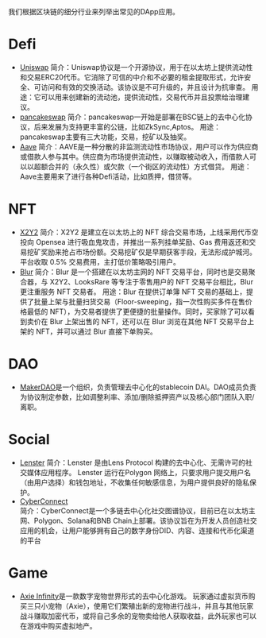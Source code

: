 我们根据区块链的细分行业来列举出常见的DApp应用。
# Defi
- [Uniswap](https://uniswap.org/)
简介：Uniswap协议是一个开源协议，用于在以太坊上提供流动性和交易ERC20代币。它消除了可信的中介和不必要的租金提取形式，允许安全、可访问和有效的交换活动。该协议是不可升级的，并且设计为抗审查。
用途：它可以用来创建新的流动池，提供流动性，交易代币并且投票给治理建议。
- [pancakeswap](https://pancakeswap.finance/)
简介：pancakeswap一开始是部署在BSC链上的去中心化协议，后来发展为支持更丰富的公链，比如ZkSync,Aptos。
用途：pancakeswap主要有三大功能，交易，挖矿以及抽奖。
- [Aave](https://aave.com/)
简介：AAVE是一种分散的非监测流动性市场协议，用户可以作为供应商或借款人参与其中。供应商为市场提供流动性，以赚取被动收入，而借款人可以以超额合并的（永久性）或欠款（一个街区的流动性）方式借贷。
用途：Aave主要用来了进行各种Defi活动，比如质押，借贷等。

# NFT
- [X2Y2](https://x2y2.io/)
简介：X2Y2 是建立在以太坊上的 NFT 综合交易市场，上线采用代币空投向 Opensea 进行吸血鬼攻击，并推出一系列挂单奖励、Gas 费用返还和交易挖矿奖励来抢占市场份额。交易挖矿仅是早期获客手段，无法形成护城河。平台收取 0.5% 交易费用，主打低价策略吸引用户。
- [Blur](https://blur.io/)
简介：Blur 是一个搭建在以太坊主网的 NFT 交易平台，同时也是交易聚合器，与 X2Y2、LooksRare 等专注于零售用户的 NFT 交易平台相比，Blur 更注重服务 NFT 交易者。
用途：Blur 在提供订单簿 NFT 交易的基础上，提供了批量上架与批量扫货交易（Floor-sweeping，指一次性购买多件在售价格最低的 NFT），为交易者提供了更便捷的批量操作。同时，买家除了可以看到卖价在 Blur 上架出售的 NFT，还可以在 Blur 浏览在其他 NFT 交易平台上架的 NFT，并可以通过 Blur 直接下单购买。
# DAO
* [MakerDAO](https://makerdao.com/en/)是一个组织，负责管理去中心化的stablecoin DAI。DAO成员负责为协议制定参数，比如调整利率、添加/删除抵押资产以及核心部门团队入职/离职。
# Social
- [Lenster](https://hey.xyz/)
简介：Lenster 是由Lens Protocol 构建的去中心化、无需许可的社交媒体应用程序。 Lenster 运行在Polygon 网络上，只要求用户提交用户名（由用户选择）和钱包地址，不收集任何敏感信息，为用户提供良好的隐私保护。
- [CyberConnect](https://cyberconnect.me/)  
简介：CyberConnect是一个多链去中心化社交图谱协议，目前已在以太坊主网、Polygon、Solana和BNB Chain上部署。该协议旨在为开发人员创造社交应用的机会，让用户能够拥有自己的数字身份DID、内容、连接和代币化渠道的平台
# Game
* [Axie Infinity](https://axieinfinity.com/)是一款数字宠物世界形式的去中心化游戏。 玩家通过虚拟货币购买三只小宠物（Axie），使用它们繁殖出新的宠物进行战斗，并且与其他玩家战斗赚取加密代币，或将自己多余的宠物卖给他人获取收益，此外玩家也可以在游戏中购买虚拟地产。